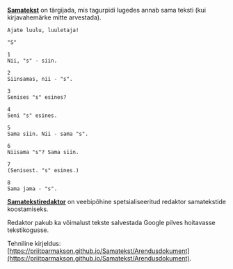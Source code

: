 **[Samatekst](https://et.wikipedia.org/wiki/Palindroom)** on tärgijada, mis tagurpidi lugedes annab sama teksti (kui kirjavahemärke mitte arvestada).

```
Ajate luulu, luuletaja!
```

```
"S"

1
Nii, "s" - siin.

2
Siinsamas, nii - "s".

3
Senises "s" esines?

4
Seni "s" esines.

5
Sama siin. Nii - sama "s".

6
Niisama "s"? Sama siin.

7
(Senisest. "s" esines.)

8
Sama jama - "s".
```

**[Samatekstiredaktor](https://priitparmakson.github.io/Samatekstiredaktor)** on veebipõhine spetsialiseeritud redaktor samatekstide koostamiseks.

Redaktor pakub ka võimalust tekste salvestada Google pilves hoitavasse tekstikogusse.

Tehniline kirjeldus: [https://priitparmakson.github.io/Samatekst/Arendusdokument](https://priitparmakson.github.io/Samatekst/Arendusdokument).